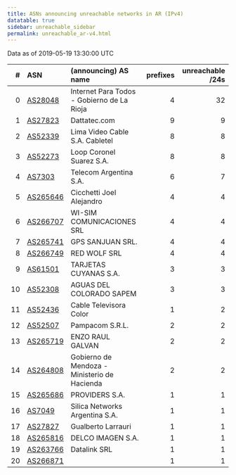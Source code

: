 ```yaml
---
title: ASNs announcing unreachable networks in AR (IPv4)
datatable: true
sidebar: unreachable_sidebar
permalink: unreachable_ar-v4.html
---
```


Data as of 2019-05-19 13:30:00 UTC


<div class="datatable-begin"></div>

|   # | ASN                                      | (announcing) AS name                         |   prefixes |   unreachable /24s |
|----:|:-----------------------------------------|:---------------------------------------------|-----------:|-------------------:|
|   0 | [AS28048](unreachable_AS28048-v4.html)   | Internet Para Todos - Gobierno de La Rioja   |          4 |                 32 |
|   1 | [AS27823](unreachable_AS27823-v4.html)   | Dattatec.com                                 |          9 |                  9 |
|   2 | [AS52339](unreachable_AS52339-v4.html)   | Lima Video Cable S.A. Cabletel               |          8 |                  8 |
|   3 | [AS52273](unreachable_AS52273-v4.html)   | Loop Coronel Suarez S.A.                     |          8 |                  8 |
|   4 | [AS7303](unreachable_AS7303-v4.html)     | Telecom Argentina S.A.                       |          6 |                  7 |
|   5 | [AS265646](unreachable_AS265646-v4.html) | Cicchetti Joel Alejandro                     |          4 |                  4 |
|   6 | [AS266707](unreachable_AS266707-v4.html) | WI-SIM COMUNICACIONES SRL                    |          4 |                  4 |
|   7 | [AS265741](unreachable_AS265741-v4.html) | GPS SANJUAN SRL.                             |          4 |                  4 |
|   8 | [AS266749](unreachable_AS266749-v4.html) | RED WOLF SRL                                 |          4 |                  4 |
|   9 | [AS61501](unreachable_AS61501-v4.html)   | TARJETAS CUYANAS S.A.                        |          3 |                  3 |
|  10 | [AS52308](unreachable_AS52308-v4.html)   | AGUAS DEL COLORADO SAPEM                     |          3 |                  3 |
|  11 | [AS52436](unreachable_AS52436-v4.html)   | Cable Televisora Color                       |          1 |                  2 |
|  12 | [AS52507](unreachable_AS52507-v4.html)   | Pampacom S.R.L.                              |          2 |                  2 |
|  13 | [AS265719](unreachable_AS265719-v4.html) | ENZO RAUL GALVAN                             |          2 |                  2 |
|  14 | [AS264808](unreachable_AS264808-v4.html) | Gobierno de Mendoza - Ministerio de Hacienda |          2 |                  2 |
|  15 | [AS265686](unreachable_AS265686-v4.html) | PROVIDERS S.A.                               |          1 |                  1 |
|  16 | [AS7049](unreachable_AS7049-v4.html)     | Silica Networks Argentina S.A.               |          1 |                  1 |
|  17 | [AS27827](unreachable_AS27827-v4.html)   | Gualberto Larrauri                           |          1 |                  1 |
|  18 | [AS265816](unreachable_AS265816-v4.html) | DELCO IMAGEN S.A.                            |          1 |                  1 |
|  19 | [AS263766](unreachable_AS263766-v4.html) | Datalink SRL                                 |          1 |                  1 |
|  20 | [AS266871](unreachable_AS266871-v4.html) |                                              |          1 |                  1 |

<div class="datatable-end"></div>